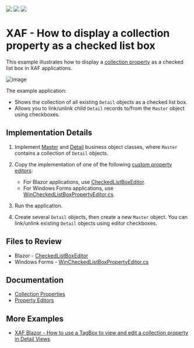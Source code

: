<!-- default badges list -->
![](https://img.shields.io/endpoint?url=https://codecentral.devexpress.com/api/v1/VersionRange/128592642/22.2.4%2B)
[![](https://img.shields.io/badge/Open_in_DevExpress_Support_Center-FF7200?style=flat-square&logo=DevExpress&logoColor=white)](https://supportcenter.devexpress.com/ticket/details/E1807)
[![](https://img.shields.io/badge/📖_How_to_use_DevExpress_Examples-e9f6fc?style=flat-square)](https://docs.devexpress.com/GeneralInformation/403183)
<!-- default badges end -->
# XAF - How to display a collection property as a checked list box

This example illustrates how to display a [collection property](https://docs.devexpress.com/eXpressAppFramework/113568/business-model-design-orm/data-types-supported-by-built-in-editors/collection-properties) as a checked list box in XAF applications.

![image](https://user-images.githubusercontent.com/14300209/229557843-6b3586a5-319f-45a2-b4aa-37935dda28ed.png)

The example application:

* Shows the collection of all existing `Detail` objects as a checked list box.
* Allows you to link/unlink child `Detail` records to/from the `Master` object using checkboxes.

## Implementation Details

1. Implement [Master](./CS/EFCore/CheckedListEF/CheckedListEF.Module/BusinessObjects/Master.cs) and [Detail](./CS/EFCore/CheckedListEF/CheckedListEF.Module/BusinessObjects/Detail.cs) business object classes, where `Master` contains a collection of `Detail` objects.
2. Copy the implementation of one of the following [custom property editors](https://docs.devexpress.com/eXpressAppFramework/113097/ui-construction/view-items-and-property-editors/property-editors#custom-property-editors):

    * For Blazor applications, use [CheckedListBoxEditor](./CS/EFCore/CheckedListEF/CheckedListEF.Blazor.Server/Editors/CheckedListBoxEditor).
    * For Windows Forms applications, use [WinCheckedListBoxPropertyEditor.cs](./CS/EFCore/CheckedListEF/CheckedListEF.Win/Editors/WinCheckedListBoxPropertyEditor.cs).
3. Run the application.
4. Create several `Detail` objects, then create a new `Master` object. You can link/unlink existing `Detail` objects using editor checkboxes.

## Files to Review

* Blazor - [CheckedListBoxEditor](./CS/EFCore/CheckedListEF/CheckedListEF.Blazor.Server/Editors/CheckedListBoxEditor/)
* Windows Forms - [WinCheckedListBoxPropertyEditor.cs](./CS/EFCore/CheckedListEF/CheckedListEF.Win/Editors/WinCheckedListBoxPropertyEditor.cs) 

## Documentation

* [Collection Properties](https://docs.devexpress.com/eXpressAppFramework/113568/business-model-design-orm/data-types-supported-by-built-in-editors/collection-properties)
* [Property Editors](https://docs.devexpress.com/eXpressAppFramework/113097/ui-construction/view-items-and-property-editors/property-editors)

## More Examples

* [XAF Blazor - How to use a TagBox to view and edit a collection property in Detail Views](https://github.com/DevExpress-Examples/XAF-Blazor-How-to-use-a-TagBox-to-view-and-edit-a-collection-property-in-Detail-Views)
